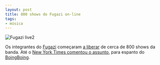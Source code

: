 ```yaml
---
layout: post
title: 800 shows do Fugazi on-line
tags:
- música
---
```


![Fugazi live2](http://caosordenado.com/wp-content/uploads/2011/11/fugazi-live2.jpg)

Os integrantes do [Fugazi](http://en.wikipedia.org/wiki/Fugazi) começaram [a liberar](http://www.dischord.com/session/new) de cerca de 800 shows da banda. Até o [New York Times comentou o assunto](http://www.nytimes.com/2011/11/26/arts/music/fugazi-live-series-a-post-punk-bands-archive-of-shows.html?_r=2&hp), para espanto do [BoingBoing](http://boingboing.net/2011/11/26/fugazi-on-nytimes-com-front-pa.html).
